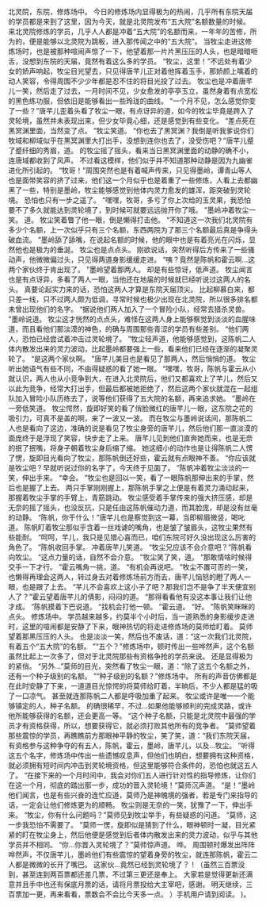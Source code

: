 北灵院，东院，修炼场中。
今日的修炼场内显得极为的热闹，几乎所有东院天届的学员都是来到了这里，因为今天，就是北灵院发布“五大院”名额数量的时候。
来北灵院修炼的学员，几乎人人都是冲着“五大院”的名额而来，一年年的苦修，所为的，便是能够以北灵院为跳板，进入那传闻之中的“五大院”。
当牧尘走进这修炼场时，也是被那种喧闹声惊了一下，他望着那一片片黑压压的人头，也是暗暗咂舌，没想到东院的天届，竟然有着这么多的学员。
“牧尘，这里！”不远处有着少女的娇声响起，牧尘目光望去，只见得唐芊儿正对着他挥着玉手，那娇颜上噙着的动人笑容，令得周围不少少年都是忍不住的将目光投了过去。
牧尘也是冲着唐芊儿一笑，然后走了过去，一月时间不见，少女愈发的亭亭玉立，虽然身着有点宽松的黑色练功服，但依旧是能够看出一些玲珑的曲线。
“一个月不见，怎么感觉你变了一些？”唐芊儿歪着头看了牧尘一眼，有点讶异的道，如今的牧尘毕竟是跨入了灵轮境，虽然并未表现出来，但少女毕竟心细，还是感觉到有些变化。
“差点死在黑冥渊里面，当然变了点。
”牧尘笑道。
“你也去了黑冥渊？我倒是听我爹说你们牧域和柳域似乎在黑冥渊里大打出手，没想到连你也去了，没受伤吧？”唐芊儿蹙了蹙纤细的秀眉，道。
的牧尘摇了摇头，看来当日黑冥渊里面的动静的确不小，连唐域都收到了风声。
不过看这模样，他们似乎并不知道那种动静是因为九幽雀进化所引起的。
“牧哥！”周围突然也是有着喊声传来，只见得墨岭，谭青山等人也是面带笑容的挤了过来，他们这一个月似乎也是着重了一些修炼，人看上去都幽黑了一些，特别是墨岭，牧尘能够感觉到他体内灵力愈发的雄浑，距突破到灵轮境。
恐怕也只有一步之遥了。
“嘿嘿，牧哥，多亏了你上次给的玉灵果，我恐怕要不了多久就能达到灵轮境了，到时候可就要远远抛开你了哦。
”墨岭冲着牧尘一笑。
道。
牧尘笑着瞥了他一眼，倒是懒得打击他。
“不知道这一次我们北灵院有多少个名额，上一次似乎只有三个名额，东西两院为了那三个名额最后真是争得头破血流。
”墨岭舔了舔嘴，在说起名额的时候，他的眼中也是有着亮光在闪烁，显然他也是极为的垂涎。
牧尘也是点点头。
刚欲说话，突然听得后方传来了一些骚动声，他微微偏过头，只见得两道身影缓缓走进。
“咦？竟然是陈帆和霍云啊...这两个家伙终于肯出现了。
”墨岭望着那两人。
却是有些惊讶，低声道。
牧尘闻言也是有点讶异，多看了两人一眼，当他还在地届的时候就已经听说过这两人的名头。
真要论起实力来的话，恐怕这两人才算是东院天届顶尖。
比起柳慕白来，都只差一线，只不过两人颇为低调，寻常时候也极少出现在北灵院，所以很多排名都未曾出现他们的名字。
“据说他们两人加入了一个冒险小队，经常去猎杀灵兽。
”墨岭说道。
牧尘这才恍然的点点头，难怪在这两人身上能够察觉到淡淡的血腥味道，而且看他们那淡漠的神色，的确与周围那些青涩的学员有些差别。
“他们两人，恐怕已经尝试着冲击过灵轮境了。
”牧尘轻声道，他能够感觉到，这陈帆二人体内散发出来的灵力波动，比起墨岭都要强上一些，看来他们已经在逐渐的凝聚灵轮了。
“是这两个家伙啊。
”唐芊儿美目也是看见了那两人，然后悄悄的道。
牧尘听出她语气有些不同，不由得疑惑的看了她一眼。
“嘿嘿，牧哥，陈帆与霍云从小就认识，两人也从小竞争到大，在进入北灵院后，他们又都喜欢上了芊儿，然后又以此为竞争，经常大打出手，但最后都被她拒绝了，然后这两个家伙就混在一起组队加入冒险小队历练去了，说等他们获得了五大院的名额，再来追求她。
”墨岭在一旁低笑道。
牧尘愕然，旋即好笑的看了俏脸微红的唐芊儿一眼，这东院之花的吸引力，可真不是盖的啊，来了一波又一波。
而在牧尘与墨岭说话间，那陈帆二人也是看向了这边，准确的说是看见了牧尘身旁的唐芊儿，然后他们那一直淡漠的面庞终于是浮现了笑容，快步走了上来。
唐芊儿见到他们直奔她而来，也是无奈的抿了抿嘴，将身子朝着牧尘身后缩了缩。
她这细小的动作也是让得陈帆二人愣了愣，旋即目光看向了牧尘，那陈帆倒还好些，霍云就有点眼神不善。
“你应该就是牧尘吧？早就听说过你的名字了，今天终于见面了。
”陈帆冲着牧尘淡淡的一笑，伸出手来。
“幸会。
”牧尘也是回以一笑，看了一眼陈帆那伸出来的手掌，然后也是握了上去。
两只手掌刚刚握上，那陈帆手掌之上便是有着灵力涌动起来，那握着牧尘手掌的手臂上，青筋跳动。
牧尘感受着手掌传来的强大挤压感，却是无奈的摇了摇头，也没反抗，只是任由这陈帆催动力道，而其脸庞，却是没有丝毫的动静。
“陈帆，你干什么！”唐芊儿也是察觉到这一幕，当即柳眉微竖，喝叱道。
陈帆盯着牧尘那似乎含着一丝戏谑的嘴角，也是皱了皱眉头，这牧尘果然有些能耐。
“呵呵，芊儿，我只是见猎心喜而已，咱们东院可好久没出现这么厉害的角色了。
”陈帆收回手掌。
冲着唐芊儿笑道。
“牧尘兄应该不会介意吧？”陈帆看向牧尘。
“这点力量的话，自然不会介意。
”牧尘笑了笑，道。
“那敢情啥时候得交手一下才行。
”霍云嘴角一挑，道。
“有机会再说吧。
”牧尘不置可否的一笑，也懒得再理会这两人，转过身去对着修炼场前方而去，唐芊儿恼怒的瞪了两人一眼，也是跟了上去。
“芊儿不会喜欢上这小子了吧？那我们岂不是争了半天便宜别人了？”霍云望着唐芊儿的倩影，闷闷的道。
“那得看看他有没这本事让我们让他才成。
”陈帆摸着下巴说道。
“找机会打他一顿。
”霍云道。
“好。
”陈帆笑眯眯的点头。
修炼场中。
学员越来越多，约莫半个小时后，当一道熟悉的身影缓步走进时，这里的喧闹都是安静了下来，眼神热切的将走进修炼场的莫师给盯着。
莫师望着那黑压压的人头。
也是淡淡一笑，然后也不废话，道：“这一次我们北灵院，有着五个“五大院”的名额。
”“五个？”修炼场中，顿时传出一些哗然声，这个名额虽然比起上一次多了，但对于北灵院那些有资格争抢的学员来说。
还是显得极为的紧俏。
“另外...”莫师的目光，突然看了牧尘一眼，道：“除了这五个名额之外，还有一个种子级别的名额。
”“种子级别的名额？”修炼场中。
所有的声音仿佛都是在此时安静了下来，一道道目光惊愕的将莫师给盯着，半晌后，不少人都是猛的吸了一口凉气。
甚至就连那陈帆二人都是呼吸加重了起来。
牧尘或许是唯一一个能够镇定的人，种子名额。
的确很稀罕，不过...如果他能够顺利的完成灵路，或许他所能够获得的名额，还会更高一等。
“这个种子名额，只能是北灵院中最强的学员才有资格获得，所以，想要获得它，就必须打败其他所有的竞争者。
”莫师望着那些震惊的学员，再瞧瞧前方那眼神平静的牧尘，笑了笑，道：“我们东院天届，有资格参与这种争夺的有五人，陈帆，霍云，墨岭，唐芊儿，以及...牧尘。
”听得这五个名字，修炼场中传出一些遗憾叹息声，但他们也明白，想要拥有这种资格，就必须拥有短时间内冲击到灵轮境资格，但这里能够符合条件的，恐怕也就这五人了。
“在接下来的一个月时间中，我会对你们五人进行针对性的指导修炼，让你们在这一个月，彻底的踏出那一步，成功的晋入灵轮境！”莫师沉声道。
“是！”墨岭他们闻言，也是有些兴奋的连忙应道，莫师乃是神魄境的强者，若是专门来指导的话，一定会让他们修炼更为的顺畅。
牧尘则是无奈的一笑，犹豫了一下，伸出手来。
“牧尘，你有什么问题吗？”莫师见到牧尘举手，有些疑惑的问道。
“莫师，这一步我恐怕不需要了。
”莫师一愣，旋即似是猜到了什么，眼神顿时一凝，目光紧紧的盯在牧尘身上，然后他便是感觉到后者体内散发出来的灵力波动，似乎与其他学员并不相同。
“你...你晋入灵轮境了？”莫师惊声道。
哗。
周围顿时爆发出阵阵哗然声，不仅唐芊儿，墨岭他们有些震惊的望着身旁的牧尘，就连那陈帆，霍云二人都是微微的长开了嘴巴。
这家伙...竟然已经到灵轮境了？！（虽然三百票没到，甚至连到两百票都还差几票，不过第三更还是奉上。
大家若是觉得更新还满意并且手中也还有保底月票的话，请将月票投给大主宰吧，感谢。
明天继续，三百票加一更，再来看看，票数会不会比今天多一点。
）手机用户请到阅读。
)。
